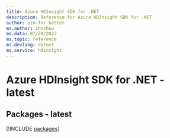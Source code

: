 ```yaml
---
title: Azure HDInsight SDK for .NET
description: Reference for Azure HDInsight SDK for .NET
author: aim-for-better
ms.author: zhezhou
ms.data: 07/28/2023
ms.topic: reference
ms.devlang: dotnet
ms.service: hdinsight
---
```

# Azure HDInsight SDK for .NET - latest
## Packages - latest
[!INCLUDE [packages](hdinsight-index.md)]